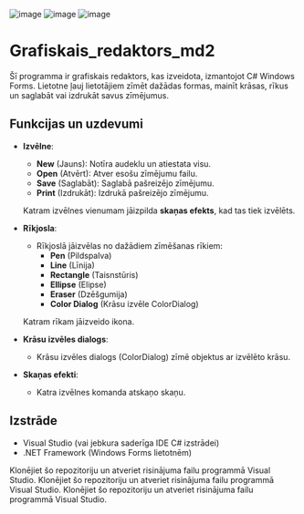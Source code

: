 ![image](https://github.com/user-attachments/assets/68f92745-f229-437c-9bc1-2d05b1ac999f) ![image](https://github.com/user-attachments/assets/675ecd5e-fdcd-4b3a-8013-1625bfd4127a) ![image](https://github.com/user-attachments/assets/a7c77cf6-321a-4d09-9fad-e7d13f56c56b) 

 # Grafiskais_redaktors_md2

Šī programma ir grafiskais redaktors, kas izveidota, izmantojot C# Windows Forms. Lietotne ļauj lietotājiem zīmēt dažādas formas, mainīt krāsas, rīkus un saglabāt vai izdrukāt savus zīmējumus.

## Funkcijas un uzdevumi

- **Izvēlne**:
    - **New** (Jauns): Notīra audeklu un atiestata visu.
    - **Open** (Atvērt): Atver esošu zīmējumu failu.
    - **Save** (Saglabāt): Saglabā pašreizējo zīmējumu.
    - **Print** (Izdrukāt): Izdrukā pašreizējo zīmējumu.
    
    Katram izvēlnes vienumam jāizpilda **skaņas efekts**, kad tas tiek izvēlēts.

- **Rīkjosla**:
    - Rīkjoslā jāizvēlas no dažādiem zīmēšanas rīkiem:
        - **Pen** (Pildspalva)
        - **Line** (Līnija)
        - **Rectangle** (Taisnstūris)
        - **Ellipse** (Elipse)
        - **Eraser** (Dzēšgumija)
        - **Color Dialog** (Krāsu izvēle ColorDialog)
        
    Katram rīkam jāizveido ikona.

- **Krāsu izvēles dialogs**:
    - Krāsu izvēles dialogs (ColorDialog) zīmē objektus ar izvēlēto krāsu.

- **Skaņas efekti**:
    - Katra izvēlnes komanda atskaņo skaņu.

## Izstrāde

- Visual Studio (vai jebkura saderīga IDE C# izstrādei)
- .NET Framework (Windows Forms lietotnēm)

Klonējiet šo repozitoriju un atveriet risinājuma failu programmā Visual Studio.
Klonējiet šo repozitoriju un atveriet risinājuma failu programmā Visual Studio.
Klonējiet šo repozitoriju un atveriet risinājuma failu programmā Visual Studio.

